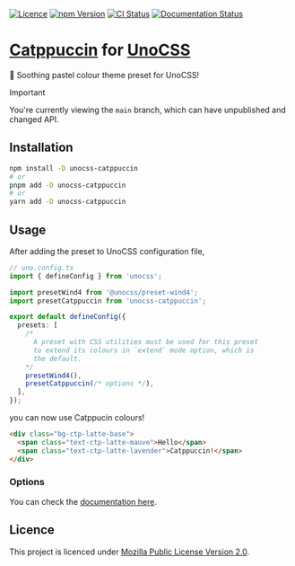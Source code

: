 [![Licence](https://badgers.space/github/license/catuhana/unocss-catppuccin)](#licence)
[![npm Version](https://badgers.space/npm/version/unocss-catppuccin)](https://npmjs.com/package/unocss-catppuccin)
[![CI Status](https://badgers.space/github/checks/catuhana/unocss-catppuccin)](https://github.com/catuhana/unocss-catppuccin/actions)
[![Documentation Status](https://badgers.space/github/checks/catuhana/unocss-catppuccin/main/Publish%20Documentation?label=docs)](https://catuhana.github.io/unocss-catppuccin)

# [Catppuccin](https://catppuccin.com/) for [UnoCSS](https://unocss.dev)

🌸 Soothing pastel colour theme preset for UnoCSS!

<!-- TODO: Add showcase/previews etc. -->

> [!IMPORTANT]
> You're currently viewing the `main` branch, which can have unpublished and changed API.

## Installation

<!-- TODO: Add JSR back once https://github.com/denoland/deno/issues/26587
  is fixed. -->

```sh
npm install -D unocss-catppuccin
# or
pnpm add -D unocss-catppuccin
# or
yarn add -D unocss-catppuccin
```

## Usage

After adding the preset to UnoCSS configuration file,

```ts
// uno.config.ts
import { defineConfig } from 'unocss';

import presetWind4 from '@unocss/preset-wind4';
import presetCatppuccin from 'unocss-catppuccin';

export default defineConfig({
  presets: [
    /*
      A preset with CSS utilities must be used for this preset
      to extend its colours in `extend` mode option, which is
      the default.
    */
    presetWind4(),
    presetCatppuccin(/* options */),
  ],
});
```

you can now use Catppucin colours!

```html
<div class="bg-ctp-latte-base">
  <span class="text-ctp-latte-mauve">Hello</span>
  <span class="text-ctp-latte-lavender">Catppuccin!</span>
</div>
```

### Options

You can check the [documentation here](https://catuhana.github.io/unocss-catppuccin).

<!-- TODO: Add #Contributing -->

## Licence

This project is licenced under [Mozilla Public License Version 2.0](LICENCE).
